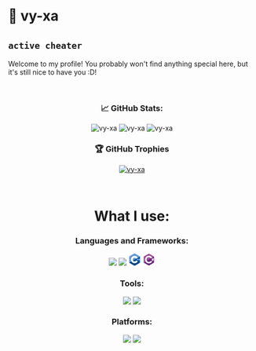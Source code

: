 # 🤞 vy-xa

## `active cheater`

Welcome to my profile! You probably won't find anything special here, but it's still nice to have you :D!

<br />
<h3 align="center"> &#x1f4c8; GitHub Stats: </h3>
<p align="center">
    <img src="https://github-readme-stats.vercel.app/api?username=vy-xa&theme=tokyonight&show_icons=true" alt="vy-xa" width="350" height="140"/>
    <img src="https://github-readme-stats.vercel.app/api/top-langs?username=vy-xa&theme=tokyonight&layout=compact&langs_count=4&exclude_repo=other" alt="vy-xa" width="350" height="140"/>
    <img src="https://github-readme-streak-stats.herokuapp.com/?user=vy-xa&theme=tokyonight" alt="vy-xa" width="350" height="140"/>
</p>

<h3 align="center"> 🏆 GitHub Trophies </h3>
<p align="center">
    <a href="https://github.com/ryo-ma/github-profile-trophy"><img src="https://github-profile-trophy.vercel.app/?username=vy-xa&theme=tokyonight&no-bg=false&margin-w=15&margin-h=15&row=2&column=3&no-frame=false&rank=SECRET,SSS,SS,S,AAA,AA,A,B,C,UNKNOWN" alt="vy-xa" /></a>
</p>

<br />

<h1 align="center">What I use:</h1>
<h3 align="center">Languages and Frameworks:</h3>
<p align="center">
    <code><img width="10%" src="https://www.vectorlogo.zone/logos/python/python-ar21.svg"></code>
    <code><img width="5%" src="https://upload.wikimedia.org/wikipedia/commons/thumb/c/cf/Lua-Logo.svg/1200px-Lua-Logo.svg.png"></code>
    <code><img width="5%" src="https://raw.githubusercontent.com/devicons/devicon/master/icons/cplusplus/cplusplus-original.svg"></code>
    <code><img width="5%" src="https://raw.githubusercontent.com/devicons/devicon/master/icons/csharp/csharp-original.svg"></code>
</p>
<h3 align="center">Tools:</h3>
<p align="center">
    <code><img width="5%" src="https://upload.wikimedia.org/wikipedia/commons/thumb/5/59/Visual_Studio_Icon_2019.svg/640px-Visual_Studio_Icon_2019.svg.png"></code>
    <code><img width="5%" src="https://upload.wikimedia.org/wikipedia/commons/thumb/9/9a/Visual_Studio_Code_1.35_icon.svg/2048px-Visual_Studio_Code_1.35_icon.svg.png"></code>
</p>

<h3 align="center">Platforms:</h3>
<p align="center">
    <code><img width="20%" src="https://i.imgur.com/o2ohf1x.png"></code>
    <code><img width="17%" src="https://static.cdnlogo.com/logos/a/49/android-2019.svg"></code>
</p>
